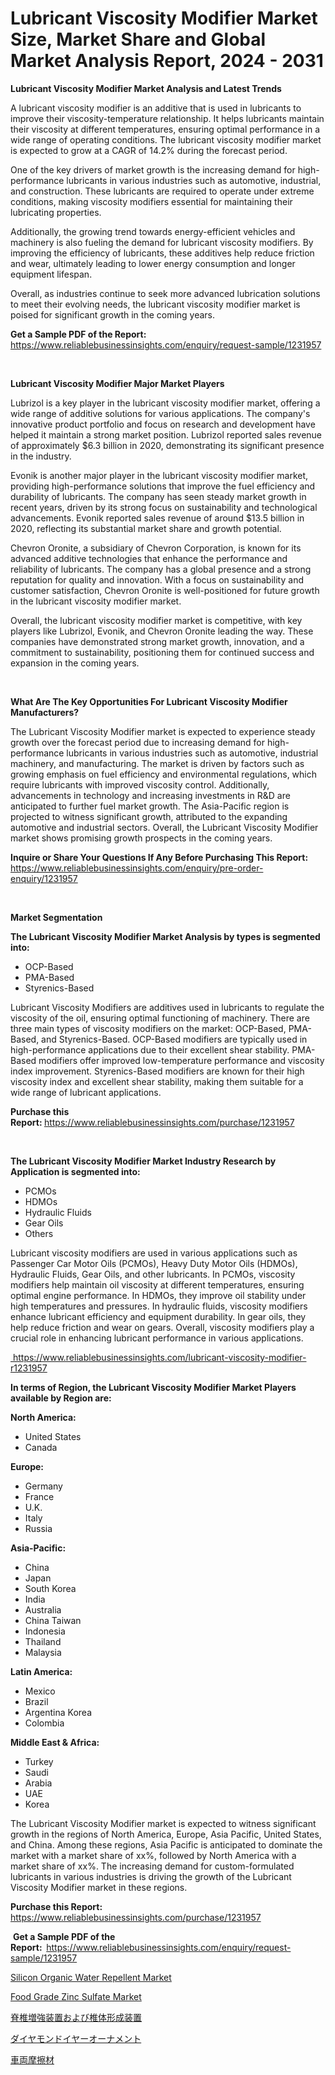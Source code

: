 <p><h1>Lubricant Viscosity Modifier Market Size, Market Share and Global Market Analysis Report, 2024 - 2031</h1></p><p><strong>Lubricant Viscosity Modifier Market Analysis and Latest Trends</strong></p>
<p><p>A lubricant viscosity modifier is an additive that is used in lubricants to improve their viscosity-temperature relationship. It helps lubricants maintain their viscosity at different temperatures, ensuring optimal performance in a wide range of operating conditions. The lubricant viscosity modifier market is expected to grow at a CAGR of 14.2% during the forecast period.</p><p>One of the key drivers of market growth is the increasing demand for high-performance lubricants in various industries such as automotive, industrial, and construction. These lubricants are required to operate under extreme conditions, making viscosity modifiers essential for maintaining their lubricating properties.</p><p>Additionally, the growing trend towards energy-efficient vehicles and machinery is also fueling the demand for lubricant viscosity modifiers. By improving the efficiency of lubricants, these additives help reduce friction and wear, ultimately leading to lower energy consumption and longer equipment lifespan.</p><p>Overall, as industries continue to seek more advanced lubrication solutions to meet their evolving needs, the lubricant viscosity modifier market is poised for significant growth in the coming years.</p></p>
<p><strong>Get a Sample PDF of the Report:&nbsp;</strong> <a href="https://www.reliablebusinessinsights.com/enquiry/request-sample/1231957">https://www.reliablebusinessinsights.com/enquiry/request-sample/1231957</a></p>
<p>&nbsp;</p>
<p><strong>Lubricant Viscosity Modifier Major Market Players</strong></p>
<p><p>Lubrizol is a key player in the lubricant viscosity modifier market, offering a wide range of additive solutions for various applications. The company's innovative product portfolio and focus on research and development have helped it maintain a strong market position. Lubrizol reported sales revenue of approximately $6.3 billion in 2020, demonstrating its significant presence in the industry.</p><p>Evonik is another major player in the lubricant viscosity modifier market, providing high-performance solutions that improve the fuel efficiency and durability of lubricants. The company has seen steady market growth in recent years, driven by its strong focus on sustainability and technological advancements. Evonik reported sales revenue of around $13.5 billion in 2020, reflecting its substantial market share and growth potential.</p><p>Chevron Oronite, a subsidiary of Chevron Corporation, is known for its advanced additive technologies that enhance the performance and reliability of lubricants. The company has a global presence and a strong reputation for quality and innovation. With a focus on sustainability and customer satisfaction, Chevron Oronite is well-positioned for future growth in the lubricant viscosity modifier market.</p><p>Overall, the lubricant viscosity modifier market is competitive, with key players like Lubrizol, Evonik, and Chevron Oronite leading the way. These companies have demonstrated strong market growth, innovation, and a commitment to sustainability, positioning them for continued success and expansion in the coming years.</p></p>
<p>&nbsp;</p>
<p><strong>What Are The Key Opportunities For Lubricant Viscosity Modifier Manufacturers?</strong></p>
<p><p>The Lubricant Viscosity Modifier market is expected to experience steady growth over the forecast period due to increasing demand for high-performance lubricants in various industries such as automotive, industrial machinery, and manufacturing. The market is driven by factors such as growing emphasis on fuel efficiency and environmental regulations, which require lubricants with improved viscosity control. Additionally, advancements in technology and increasing investments in R&D are anticipated to further fuel market growth. The Asia-Pacific region is projected to witness significant growth, attributed to the expanding automotive and industrial sectors. Overall, the Lubricant Viscosity Modifier market shows promising growth prospects in the coming years.</p></p>
<p><strong>Inquire or Share Your Questions If Any Before Purchasing This Report:</strong> <a href="https://www.reliablebusinessinsights.com/enquiry/pre-order-enquiry/1231957">https://www.reliablebusinessinsights.com/enquiry/pre-order-enquiry/1231957</a></p>
<p>&nbsp;</p>
<p><strong>Market Segmentation</strong></p>
<p><strong>The Lubricant Viscosity Modifier Market Analysis by types is segmented into:</strong></p>
<p><ul><li>OCP-Based</li><li>PMA-Based</li><li>Styrenics-Based</li></ul></p>
<p><p>Lubricant Viscosity Modifiers are additives used in lubricants to regulate the viscosity of the oil, ensuring optimal functioning of machinery. There are three main types of viscosity modifiers on the market: OCP-Based, PMA-Based, and Styrenics-Based. OCP-Based modifiers are typically used in high-performance applications due to their excellent shear stability. PMA-Based modifiers offer improved low-temperature performance and viscosity index improvement. Styrenics-Based modifiers are known for their high viscosity index and excellent shear stability, making them suitable for a wide range of lubricant applications.</p></p>
<p><strong>Purchase this Report:&nbsp;</strong><a href="https://www.reliablebusinessinsights.com/purchase/1231957">https://www.reliablebusinessinsights.com/purchase/1231957</a></p>
<p>&nbsp;</p>
<p><strong>The Lubricant Viscosity Modifier Market Industry Research by Application is segmented into:</strong></p>
<p><ul><li>PCMOs</li><li>HDMOs</li><li>Hydraulic Fluids</li><li>Gear Oils</li><li>Others</li></ul></p>
<p><p>Lubricant viscosity modifiers are used in various applications such as Passenger Car Motor Oils (PCMOs), Heavy Duty Motor Oils (HDMOs), Hydraulic Fluids, Gear Oils, and other lubricants. In PCMOs, viscosity modifiers help maintain oil viscosity at different temperatures, ensuring optimal engine performance. In HDMOs, they improve oil stability under high temperatures and pressures. In hydraulic fluids, viscosity modifiers enhance lubricant efficiency and equipment durability. In gear oils, they help reduce friction and wear on gears. Overall, viscosity modifiers play a crucial role in enhancing lubricant performance in various applications.</p></p>
<p><a href="https://www.reliablebusinessinsights.com/lubricant-viscosity-modifier-r1231957">&nbsp;https://www.reliablebusinessinsights.com/lubricant-viscosity-modifier-r1231957</a></p>
<p><strong>In terms of Region, the Lubricant Viscosity Modifier Market Players available by Region are:</strong></p>
<p>
    <p> <strong> North America: </strong>
        <ul>
            <li>United States</li>
            <li>Canada</li>
        </ul>
        </p> 
    <p> <strong> Europe: </strong>
        <ul>
            <li>Germany</li>
            <li>France</li>
            <li>U.K.</li>
            <li>Italy</li>
            <li>Russia</li>
        </ul>
        </p> 
    <p> <strong> Asia-Pacific: </strong>
        <ul>
            <li>China</li>
            <li>Japan</li>
            <li>South Korea</li>
            <li>India</li>
            <li>Australia</li>
            <li>China Taiwan</li>
            <li>Indonesia</li>
            <li>Thailand</li>
            <li>Malaysia</li>
        </ul>
        </p> 
    <p> <strong> Latin America: </strong>
        <ul>
            <li>Mexico</li>
            <li>Brazil</li>
            <li>Argentina Korea</li>
            <li>Colombia</li>
        </ul>
        </p> 
    <p> <strong> Middle East & Africa: </strong>
        <ul>
            <li>Turkey</li>
            <li>Saudi</li>
            <li>Arabia</li>
            <li>UAE</li>
            <li>Korea</li>
        </ul>
    </p>
    </p>
<p><p>The Lubricant Viscosity Modifier market is expected to witness significant growth in the regions of North America, Europe, Asia Pacific, United States, and China. Among these regions, Asia Pacific is anticipated to dominate the market with a market share of xx%, followed by North America with a market share of xx%. The increasing demand for custom-formulated lubricants in various industries is driving the growth of the Lubricant Viscosity Modifier market in these regions.</p></p>
<p><strong>Purchase this Report: </strong><a href="https://www.reliablebusinessinsights.com/purchase/1231957">https://www.reliablebusinessinsights.com/purchase/1231957</a></p>
<p>&nbsp;<strong>Get a Sample PDF of the Report:&nbsp;&nbsp;</strong><a href="https://www.reliablebusinessinsights.com/enquiry/request-sample/1231957">https://www.reliablebusinessinsights.com/enquiry/request-sample/1231957</a></p>
<p><strong></strong></p>
<p><p><a href="https://github.com/rionkhanvai01/Market-Research-Report-List-1/blob/main/silicon-organic-water-repellent-market.md">Silicon Organic Water Repellent Market</a></p><p><a href="https://github.com/nandosuryapratama/Market-Research-Report-List-1/blob/main/food-grade-zinc-sulfate-market.md">Food Grade Zinc Sulfate Market</a></p><p><a href="https://github.com/leigh4852023/Market-Research-Report-List-1/blob/main/4545800137242.md">脊椎増強装置および椎体形成装置</a></p><p><a href="https://github.com/SimeonBode1/Market-Research-Report-List-1/blob/main/8188593137243.md">ダイヤモンドイヤーオーナメント</a></p><p><a href="https://medium.com/@diegoskiles2023/%E8%A3%BD%E5%93%81%E3%82%BF%E3%82%A4%E3%83%97-%E3%82%A2%E3%83%97%E3%83%AA%E3%82%B1%E3%83%BC%E3%82%B7%E3%83%A7%E3%83%B3-%E5%9C%B0%E5%9F%9F-%E4%BC%81%E6%A5%AD%E5%88%A5%E3%81%AE%E3%82%B0%E3%83%AD%E3%83%BC%E3%83%90%E3%83%AB%E8%BB%8A%E4%B8%A1%E6%91%A9%E6%93%A6%E6%9D%90%E5%B8%82%E5%A0%B4-%E6%A5%AD%E7%95%8C%E3%82%BB%E3%82%B0%E3%83%A1%E3%83%B3%E3%83%88%E3%81%AE%E5%B1%95%E6%9C%9B-%E5%B8%82%E5%A0%B4%E8%A9%95%E4%BE%A1-%E7%AB%B6%E4%BA%89%E3%82%B7%E3%83%8A%E3%83%AA%E3%82%AA-%E3%83%88%E3%83%AC%E3%83%B3%E3%83%89-%E3%81%8A%E3%82%88%E3%81%B3%E4%BA%88%E6%B8%AC-2024%E5%B9%B4-2031%E5%B9%B4-ee43f232ccc5">車両摩擦材</a></p></p>